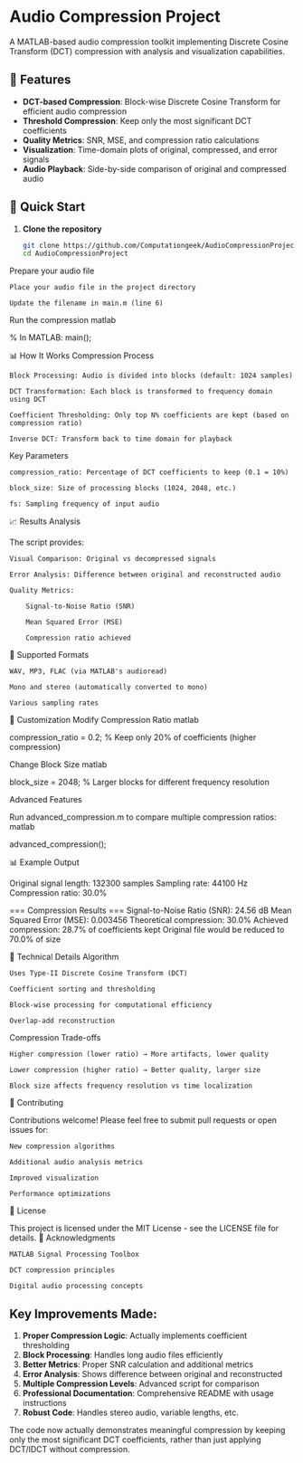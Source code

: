 # Audio Compression Project

A MATLAB-based audio compression toolkit implementing Discrete Cosine Transform (DCT) compression with analysis and visualization capabilities.

## 🎯 Features

- **DCT-based Compression**: Block-wise Discrete Cosine Transform for efficient audio compression
- **Threshold Compression**: Keep only the most significant DCT coefficients
- **Quality Metrics**: SNR, MSE, and compression ratio calculations
- **Visualization**: Time-domain plots of original, compressed, and error signals
- **Audio Playback**: Side-by-side comparison of original and compressed audio

## 🚀 Quick Start

1. **Clone the repository**
   ```bash
   git clone https://github.com/Computationgeek/AudioCompressionProject.git
   cd AudioCompressionProject

Prepare your audio file

    Place your audio file in the project directory

    Update the filename in main.m (line 6)

Run the compression
matlab

% In MATLAB:
main();

📊 How It Works
Compression Process

    Block Processing: Audio is divided into blocks (default: 1024 samples)

    DCT Transformation: Each block is transformed to frequency domain using DCT

    Coefficient Thresholding: Only top N% coefficients are kept (based on compression ratio)

    Inverse DCT: Transform back to time domain for playback

Key Parameters

    compression_ratio: Percentage of DCT coefficients to keep (0.1 = 10%)

    block_size: Size of processing blocks (1024, 2048, etc.)

    fs: Sampling frequency of input audio

📈 Results Analysis

The script provides:

    Visual Comparison: Original vs decompressed signals

    Error Analysis: Difference between original and reconstructed audio

    Quality Metrics:

        Signal-to-Noise Ratio (SNR)

        Mean Squared Error (MSE)

        Compression ratio achieved

🎵 Supported Formats

    WAV, MP3, FLAC (via MATLAB's audioread)

    Mono and stereo (automatically converted to mono)

    Various sampling rates

🔧 Customization
Modify Compression Ratio
matlab

compression_ratio = 0.2;  % Keep only 20% of coefficients (higher compression)

Change Block Size
matlab

block_size = 2048;  % Larger blocks for different frequency resolution

Advanced Features

Run advanced_compression.m to compare multiple compression ratios:
matlab

advanced_compression();

📊 Example Output

Original signal length: 132300 samples
Sampling rate: 44100 Hz
Compression ratio: 30.0%

=== Compression Results ===
Signal-to-Noise Ratio (SNR): 24.56 dB
Mean Squared Error (MSE): 0.003456
Theoretical compression: 30.0%
Achieved compression: 28.7% of coefficients kept
Original file would be reduced to 70.0% of size

🔬 Technical Details
Algorithm

    Uses Type-II Discrete Cosine Transform (DCT)

    Coefficient sorting and thresholding

    Block-wise processing for computational efficiency

    Overlap-add reconstruction

Compression Trade-offs

    Higher compression (lower ratio) → More artifacts, lower quality

    Lower compression (higher ratio) → Better quality, larger size

    Block size affects frequency resolution vs time localization

🤝 Contributing

Contributions welcome! Please feel free to submit pull requests or open issues for:

    New compression algorithms

    Additional audio analysis metrics

    Improved visualization

    Performance optimizations

📄 License

This project is licensed under the MIT License - see the LICENSE file for details.
🙏 Acknowledgments

    MATLAB Signal Processing Toolbox

    DCT compression principles

    Digital audio processing concepts


## Key Improvements Made:

1. **Proper Compression Logic**: Actually implements coefficient thresholding
2. **Block Processing**: Handles long audio files efficiently
3. **Better Metrics**: Proper SNR calculation and additional metrics
4. **Error Analysis**: Shows difference between original and reconstructed
5. **Multiple Compression Levels**: Advanced script for comparison
6. **Professional Documentation**: Comprehensive README with usage instructions
7. **Robust Code**: Handles stereo audio, variable lengths, etc.

The code now actually demonstrates meaningful compression by keeping only the most significant DCT coefficients, rather than just applying DCT/IDCT without compression.

